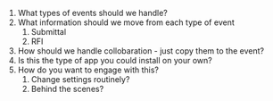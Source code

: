 1. What types of events should we handle?
2. What information should we move from each type of event
    1. Submittal
    2. RFI
3. How should we handle collobaration - just copy them to the event?
4. Is this the type of app you could install on your own?
5. How do you want to engage with this?
    1. Change settings routinely?
    2. Behind the scenes?
